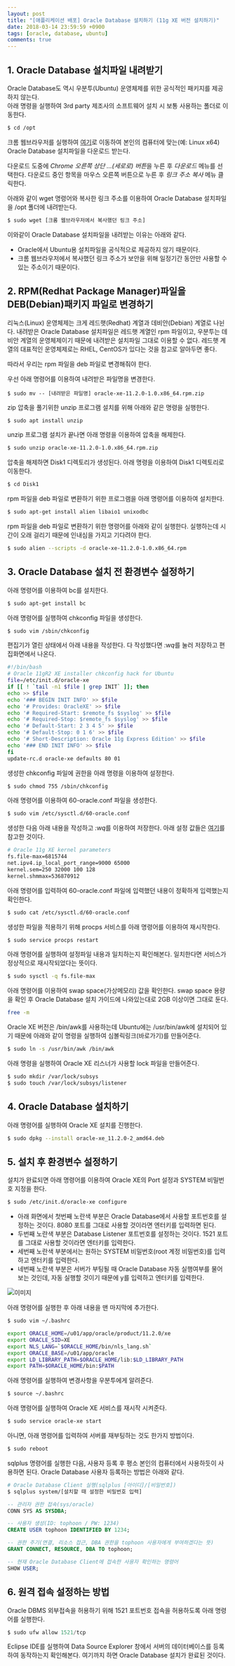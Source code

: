 ```yaml
---
layout: post
title: "[애플리케이션 배포] Oracle Database 설치하기 (11g XE 버전 설치하기)"
date: 2018-03-14 23:59:59 +0900
tags: [oracle, database, ubuntu]
comments: true
---
```

## 1. Oracle Database 설치파일 내려받기
Oracle Database도 역시 우분투(Ubuntu) 운영체제를 위한 공식적인 패키지를 제공하지 않는다.<br/>
아래 명령을 실행하여 3rd party 제조사의 소프트웨어 설치 시 보통 사용하는 폴더로 이동한다.
```sh
$ cd /opt
```
크롬 웹브라우저를 실행하여 [여기](http://www.oracle.com/technetwork/database/database-technologies/express-edition/downloads/index.html)로 이동하여 
본인의 컴퓨터에 맞는(예: Linux x64) Oracle Database 설치파일을 다운로드 받는다.

다운로드 도중에 *Chrome 오른쪽 상단 ...(세로로) 버튼*을 누른 후 *다운로드* 메뉴를 선택한다.
다운로드 중인 항목을 마우스 오른쪽 버튼으로 누른 후 *링크 주소 복사* 메뉴 클릭한다.

아래와 같이 wget 명령어와 복사한 링크 주소를 이용하여 Oracle Database 설치파일을 /opt 폴더에 내려받는다.
```sh
$ sudo wget [크롬 웹브라우저에서 복사했던 링크 주소]
```
이와같이 Oracle Database 설치파일을 내려받는 이유는 아래와 같다.
- Oracle에서 Ubuntu용 설치파일을 공식적으로 제공하지 않기 때문이다.
- 크롬 웹브라우저에서 복사했던 링크 주소가 보안을 위해 일정기간 동안만 사용할 수 있는 주소이기 때문이다.

## 2. RPM(Redhat Package Manager)파일을 DEB(Debian)패키지 파일로 변경하기
리눅스(Linux) 운영체제는 크게 레드햇(Redhat) 계열과 데비안(Debian) 계열로 나뉜다.
내려받은 Oracle Database 설치파일은 레드햇 계열인 rpm 파일이고, 우분투는 데비안 계열의 운영체제이기 때문에 내려받은 설치파일 그대로 이용할 수 없다.
레드햇 계열의 대표적인 운영체제로는 RHEL, CentOS가 있다는 것을 참고로 알아두면 좋다.

따라서 우리는 rpm 파일을 deb 파일로 변경해줘야 한다.

우선 아래 명령어를 이용하여 내려받은 파일명을 변경한다.
```
$ sudo mv -- [내려받은 파일명] oracle-xe-11.2.0-1.0.x86_64.rpm.zip
```

zip 압축을 풀기위한 unzip 프로그램 설치를 위해 아래와 같은 명령을 실행한다.
```sh
$ sudo apt install unzip
```

unzip 프로그램 설치가 끝나면 아래 명령을 이용하여 압축을 해제한다.
```sh
$ sudo unzip oracle-xe-11.2.0-1.0.x86_64.rpm.zip
```

압축을 해제하면 Disk1 디렉토리가 생성된다. 아래 명령을 이용하여 Disk1 디렉토리로 이동한다.
```sh
$ cd Disk1
```

rpm 파일을 deb 파일로 변환하기 위한 프로그램을 아래 명령어를 이용하여 설치한다.
```sh
$ sudo apt-get install alien libaio1 unixodbc
```

rpm 파일을 deb 파일로 변환하기 위한 명령어를 아래와 같이 실행한다.
실행하는데 시간이 오래 걸리기 때문에 인내심을 가지고 기다려야 한다.
```sh
$ sudo alien --scripts -d oracle-xe-11.2.0-1.0.x86_64.rpm
```

## 3. Oracle Database 설치 전 환경변수 설정하기
아래 명령어를 이용하여 bc를 설치한다.
```sh
$ sudo apt-get install bc
```

아래 명령어를 실행하여 chkconfig 파일을 생성한다.
```sh
$ sudo vim /sbin/chkconfig
```
편집기가 열린 상태에서 아래 내용을 작성한다.
다 작성했다면 *:wq*를 눌러 저장하고 편집화면에서 나온다.
```sh
#!/bin/bash
# Oracle 11gR2 XE installer chkconfig hack for Ubuntu
file=/etc/init.d/oracle-xe
if [[ ! `tail -n1 $file | grep INIT` ]]; then
echo >> $file
echo '### BEGIN INIT INFO' >> $file
echo '# Provides: OracleXE' >> $file
echo '# Required-Start: $remote_fs $syslog' >> $file
echo '# Required-Stop: $remote_fs $syslog' >> $file
echo '# Default-Start: 2 3 4 5' >> $file
echo '# Default-Stop: 0 1 6' >> $file
echo '# Short-Description: Oracle 11g Express Edition' >> $file
echo '### END INIT INFO' >> $file
fi
update-rc.d oracle-xe defaults 80 01
```

생성한 chkconfig 파일에 권한을 아래 명령을 이용하여 설정한다.
```sh
$ sudo chmod 755 /sbin/chkconfig
```

아래 명령어를 이용하여 60-oracle.conf 파일을 생성한다.
```sh
$ sudo vim /etc/sysctl.d/60-oracle.conf
```

생성한 다음 아래 내용을 작성하고 *:wq*를 이용하여 저장한다.
아래 설정 값들은 [여기](https://docs.oracle.com/cd/E17781_01/install.112/e18802/toc.htm)를 참고한 것이다.
```sh
# Oracle 11g XE kernel parameters
fs.file-max=6815744  
net.ipv4.ip_local_port_range=9000 65000  
kernel.sem=250 32000 100 128 
kernel.shmmax=536870912
```

아래 명령어를 입력하여 60-oracle.conf 파일에 입력했던 내용이 정확하게 입력했는지 확인한다.
```sh
$ sudo cat /etc/sysctl.d/60-oracle.conf
```

생성한 파일을 적용하기 위해 procps 서비스를 아래 명령어를 이용하여 재시작한다.
```sh
$ sudo service procps restart
```

아래 명령어를 실행하여 설정파일 내용과 일치하는지 확인해본다. 일치한다면 서비스가 정상적으로 재시작되었다는 뜻이다.
```sh
$ sudo sysctl -q fs.file-max
```

아래 명령어를 이용하여 swap space(가상메모리) 값을 확인한다.
swap space 용량을 확인 후 Oracle Database 설치 가이드에 나와있는대로 2GB 이상이면 그대로 둔다.
```sh
free -m
```

Oracle XE 버전은 /bin/awk를 사용하는데 Ubuntu에는 /usr/bin/awk에 설치되어 있기 때문에 아래와 같이 명령을 실행하여 심볼릭링크(바로가기)를 만들어준다.
```sh
$ sudo ln -s /usr/bin/awk /bin/awk
```

아래 명령을 실행하여 Oracle XE 리스너가 사용할 lock 파일을 만들어준다.
```sh
$ sudo mkdir /var/lock/subsys
$ sudo touch /var/lock/subsys/listener
```

## 4. Oracle Database 설치하기
아래 명령어를 실행하여 Oracle XE 설치를 진행한다.
```sh
$ sudo dpkg --install oracle-xe_11.2.0-2_amd64.deb
```

## 5. 설치 후 환경변수 설정하기
설치가 완료되면 아래 명령어를 이용하여 Oracle XE의 Port 설정과 SYSTEM 비밀번호 지정을 한다.
```sh
$ sudo /etc/init.d/oracle-xe configure
```
- 아래 화면에서 첫번째 노란색 부분은 Oracle Database에서 사용할 포트번호를 설정하는 것이다. 8080 포트를 그대로 사용할 것이라면 엔터키를 입력하면 된다.
- 두번째 노란색 부분은 Database Listener 포트번호를 설정하는 것이다. 1521 포트를 그대로 사용할 것이라면 엔터키를 입력한다.
- 세번째 노란색 부분에서는 원하는 SYSTEM 비밀번호(root 계정 비밀번호)를 입력하고 엔터키를 입력한다.
- 네번째 노란색 부분은 서버가 부팅될 때 Oracle Database 자동 실행여부를 물어보는 것인데, 자동 실행할 것이기 때문에 y를 입력하고 엔터키를 입력한다.

![이미지](/files/setup-oracle-to-ubuntu-01.png)

아래 명령어를 실행한 후 아래 내용을 맨 마지막에 추가한다.
```sh
$ sudo vim ~/.bashrc
```
```sh
export ORACLE_HOME=/u01/app/oracle/product/11.2.0/xe
export ORACLE_SID=XE
export NLS_LANG=`$ORACLE_HOME/bin/nls_lang.sh`
export ORACLE_BASE=/u01/app/oracle
export LD_LIBRARY_PATH=$ORACLE_HOME/lib:$LD_LIBRARY_PATH
export PATH=$ORACLE_HOME/bin:$PATH
```

아래 명령어를 실행하여 변경사항을 우분투에게 알려준다.
```sh
$ source ~/.bashrc
```

아래 명령어를 실행하여 Oracle XE 서비스를 재시작 시켜준다.
```sh
$ sudo service oracle-xe start
```

아니면, 아래 명령어를 입력하여 서버를 재부팅하는 것도 한가지 방법이다.
```sh
$ sudo reboot
```

sqlplus 명령어를 실행한 다음, 사용자 등록 후 평소 본인의 컴퓨터에서 사용하듯이 사용하면 된다.
Oracle Database 사용자 등록하는 방법은 아래와 같다.
```sh
# Oracle Database Client 실행(sqlplus [아이디]/[비밀번호])
$ sqlplus system/[설치할 때 설정한 비밀번호 입력]
```
```sql
-- 관리자 권한 접속(sys/oracle)
CONN SYS AS SYSDBA;

-- 사용자 생성(ID: tophoon / PW: 1234)
CREATE USER tophoon IDENTIFIED BY 1234;

-- 권한 주기(연결, 리소스 접근, DBA 권한을 tophoon 사용자에게 부여하겠다는 뜻)
GRANT CONNECT, RESOURCE, DBA TO tophoon;

-- 현재 Oracle Database Client에 접속한 사용자 확인하는 명령어
SHOW USER;
```

## 6. 원격 접속 설정하는 방법
Oracle DBMS 외부접속을 허용하기 위해 1521 포트번호 접속을 허용하도록 아래 명령어를 실행한다.
```sql
$ sudo ufw allow 1521/tcp
```
Eclipse IDE를 실행하여 Data Source Explorer 창에서 서버의 데이터베이스를 등록하여 동작하는지 확인해본다.
여기까지 하면 Oracle Database 설치가 완료된 것이다.
